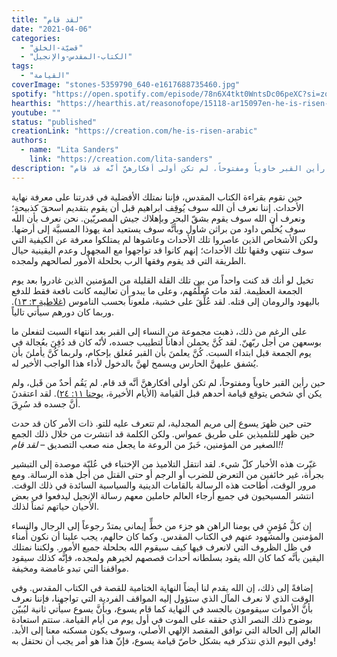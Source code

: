 ```yaml
---
title: "لقد قام"
date: "2021-04-06"
categories:
  - "قضيّة-الخلق"
  - "الكتاب-المقدس-والإنجيل"
tags:
  - "القيامة"
coverImage: "stones-5359790_640-e1617688735460.jpg"
spotify: "https://open.spotify.com/episode/78n6X4tkt0WntsDc06peXC?si=zq7NeusLSTSAYnWhqCFTmw"
hearthis: "https://hearthis.at/reasonofope/15118-ar15097en-he-is-risen-arabic/"
youtube: ""
status: "published"
creationLink: "https://creation.com/he-is-risen-arabic"
authors:
  - name: "Lita Sanders"
    link: "https://creation.com/lita-sanders"
description: "حين رأين القبر خاوياً ومفتوحاً، لم تكن أولى أفكارهنَّ أنَّه قد قام."
---
```


حين نقوم بقراءة الكتاب المقدس، فإننا نمتلك الأفضلية في قدرتنا على معرفة نهاية الأحداث. إننا نعرف أن الله سوف يُوقِف ابراهيم قبل أن يقوم بتقديم اسحقَ كذبيحةٍ؛ ونعرف أن الله سوف يقوم بشقّ البحر وبإهلاك جيش المصريّين. نحن نعرف بأن الله سوف يُخلِّص داود من براثن شاول وبأنَّه سوف يستعيد أمة يهوذا المسبيَّة إلى أرضها. ولكن الأشخاص الذين عاصروا تلك الأحداث وعاشوها لم يمتلكوا معرفة عن الكيفية التي سوف تنتهي وفقها تلك الأحداث؛ إنهم كانوا قد تواجهوا مع المجهول وعدم اليقينية حيال الطريقة التي قد يقوم وفقها الرب بحلحلة الأمور لصالحهم ولمجده.

تخيل لو أنك قد كنت واحداً من بين تلك القلة القليلة من المؤمنين الذين غادروا بعد يوم الجمعة العظيمة. لقد مات مُعلِّمُهم، وعلى ما يبدو أن تعاليمه كانت نافعة فقط للدفع باليهود والرومان إلى قتله. لقد عُلِّقَ على خشبة، ملعوناً بحسب الناموس ([غلاطية ٣: ١٣](https://biblia.com/books/ar-vandyke/gal3.13)). وربما كان دورهم سيأتي تالياً.

على الرغم من ذلك، ذهبت مجموعة من النساء إلى القبر بعد انتهاء السبت لتفعلن ما بوسعهن من أجل ربّهنّ. لقد كُنَّ يحملن أدهاناً لتطييب جسده، لأنّه كان قد دُفِنَ بعُجالة في يوم الجمعة قبل ابتداء السبت. كُنَّ يعلمنَ بأن القبر مُغلق بإحكام، ولربما كُنَّ يأملنَ بأن يُشفق عليهنَّ الحارس ويسمح لهنَّ بالدخول لأداء هذا الواجب الأخير له.

حين رأين القبر خاوياً ومفتوحاً، لم تكن أولى أفكارهنَّ أنَّه قد قام. لم يَقُم أحدٌ من قَبل، ولم يكن أي شخص يتوقع قيامة أحدهم قبل القيامة (الأيام الأخيرة، [يوحنا ١١: ٢٤](https://biblia.com/books/ar-vandyke/john11.24)). لقد اعتقدنَ أنَّ جسده قد سُرِقَ.

حتى حين ظهرَ يسوع إلى مريم المجدلية، لم تتعرف عليه للتو. ذات الأمر كان قد حدث حين ظهر للتلميذين على طريق عمواس. ولكن الكلمة قد انتشرت من خلال ذلك الجمع الصغير من المؤمنين، خَبرٌ من الروعة ما يجعل منه صعب التصديق – *لقد قام!!*

غيّرت هذه الأخبار كلّ شيء. لقد انتقل التلاميذ من الإختباء في عُليّة موصدة إلى التبشير بجرأة، غير خائفين من التعرض للضرب أو الرجم أو حتى القتل من أجل هذه الرسالة. ومع مرور الوقت، أطاحت هذه الرسالة بالقامات الدينية والسياسية السائدة في ذلك الوقت. انتشر المسيحيون في جميع أرجاء العالم حاملين معهم رسالة الإنجيل ليدفعوا في بعض الأحيان حياتهم ثمناً لذلك.

إن كلَّ مُؤمنٍ في يومنا الراهن هو جزء من خطٍّ إيماني يمتدّ رجوعاً إلى الرجال والنساء المؤمنين والمشهود عنهم في الكتاب المقدس. وكما كان حالهم، يجب علينا أن نكون أُمناء في ظل الظروف التي لانعرف فيها كيف سيقوم الله بحلحلة جميع الأمور. ولكننا نمتلك اليقين بأنَّه كما كان الله يقود بسلطانه أحداث قصصهم لخيرهم ولمجده، فإنَّه كذلك سيقود مواقفنا التي تبدو غامضة ومخيفة.

إضافةً إلى ذلك، إن الله يقدم لنا أيضاً النهاية الختامية للقصة في الكتاب المقدس. وفي الوقت الذي لا نعرف المآل الذي ستؤول إليه المواقف الفردية التي تواجهنا، فإننا نعرف بأنَّ الأموات سيقومون بالجسد في النهاية كما قام يسوع، وبأنَّ يسوع سيأتي ثانية ليُبيّن بوضوح ذلك النصر الذي حققه على الموت في أول يوم من أيام القيامة. ستتم استعادة العالم إلى الحالة التي توافق المقصد الإلهي الأصلي، وسوف يكون مسكنه معنا إلى الأبد. وفي اليوم الذي نتذكر فيه بشكل خاصّ قيامة يسوع، فإنّ هذا هو أمر يجب أن نحتفل به!
